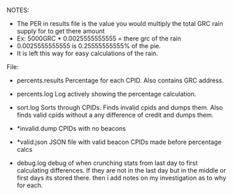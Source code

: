 NOTES:
* The PER in results file is the value you would multiply the total GRC rain supply for to get there amount
* Ex: 5000GRC * 0.0025555555555 = there grc of the rain
* 0.0025555555555 is 0.25555555555% of the pie. 
* It is left this way for easy calculations of the rain.

File:

* percents.results
Percentage for each CPID. Also contains GRC address.

* percents.log
Log actively showing the percentage calculation.

* sort.log
Sorts through CPIDs. Finds invalid cpids and dumps them. Also finds valid cpids without a any difference of credit and dumps them.

* *invalid.dump	
CPIDs with no beacons

* *valid.json
JSON file with valid beacon CPIDs made before percentage calcs

* debug.log
debug of when crunching stats from last day to first calculating differences.
If they are not in the last day but in the middle or first days its stored there.
then i add notes on my investigation as to why for each.
